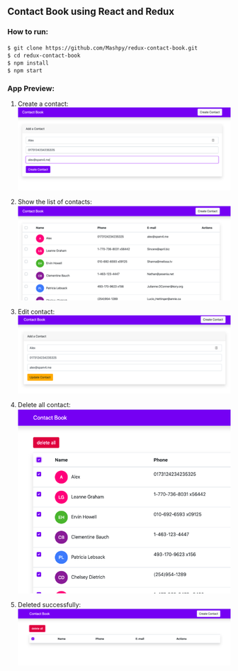 Contact Book using React and Redux
---------------
### How to run:
`$ git clone https://github.com/Mashpy/redux-contact-book.git`  
`$ cd redux-contact-book`  
`$ npm install`  
`$ npm start`  

### App Preview:

1. Create a contact:
![alt text](https://github.com/Mashpy/redux-contact-book/blob/master/src/markdown_images/1.png?raw=true)

2. Show the list of contacts:
![alt text](https://github.com/Mashpy/redux-contact-book/blob/master/src/markdown_images/2.png?raw=true)

3. Edit contact:
![alt text](https://github.com/Mashpy/redux-contact-book/blob/master/src/markdown_images/3.png?raw=true)

4. Delete all contact:
![alt text](https://github.com/Mashpy/redux-contact-book/blob/master/src/markdown_images/4.png?raw=true)

5. Deleted successfully:
![alt text](https://github.com/Mashpy/redux-contact-book/blob/master/src/markdown_images/5.png?raw=true)
